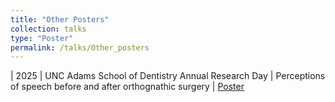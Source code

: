 ```yaml
---
title: "Other Posters"
collection: talks
type: "Poster"
permalink: /talks/Other_posters
---
```


| 2025 | UNC Adams School of Dentistry Annual Research Day | Perceptions of speech before and after orthognathic surgery | [Poster](https://griffinlowry.github.io/files/ASOD_DRD2025_Lowry.pdf)
